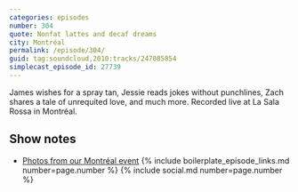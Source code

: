 ```yaml
---
categories: episodes
number: 304
quote: Nonfat lattes and decaf dreams
city: Montréal
permalink: /episode/304/
guid: tag:soundcloud,2010:tracks/247085854
simplecast_episode_id: 27739
---
```


James wishes for a spray tan, Jessie reads jokes without punchlines, Zach shares a tale of unrequited love, and much more. Recorded live at La Sala Rossa in Montréal.

## Show notes
- [Photos from our Montréal event](https://goo.gl/eYSn5H)
{% include boilerplate_episode_links.md number=page.number %}
{% include social.md number=page.number %}